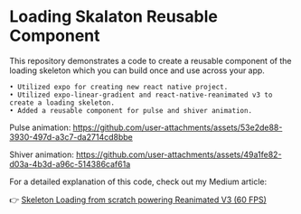 # Loading Skalaton Reusable Component

This repository demonstrates a code to create a reusable component of the loading skeleton which you can build once and use across your app. 

	• Utilized expo for creating new react native project.
	• Utilized expo-linear-gradient and react-native-reanimated v3 to create a loading skeleton.
	• Added a reusable component for pulse and shiver animation.

Pulse animation:
https://github.com/user-attachments/assets/53e2de88-3930-497d-a3c7-da2714cd8bbe

Shiver animation:
https://github.com/user-attachments/assets/49a1fe82-d03a-4b3d-a96c-514386caf61a




For a detailed explanation of this code, check out my Medium article:

👉 [Skeleton Loading from scratch powering Reanimated V3 (60 FPS)](https://medium.com/@varunkukade999/skeleton-loading-from-scratch-powering-reanimated-v3-60-fps-43e4c518f87d)
